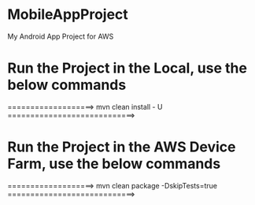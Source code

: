 # MobileAppProject
My Android App Project for AWS


# Run the Project in the Local, use the below commands

===================> mvn clean install - U ============================>

# Run the Project in the AWS Device Farm, use the below commands

===================> mvn clean package -DskipTests=true ============================>

